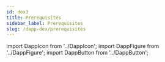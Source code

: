 ```yaml
---
id: dex3
title: Prerequisites
sidebar_label: Prerequisites
slug: /dapp-dex/prerequisites
---
```


import DappIcon from '../DappIcon';
import DappFigure from '../DappFigure';
import DappButton from '../DappButton';
